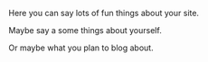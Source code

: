 

 Here you can say lots of fun things about your site.

Maybe say a some things about yourself.

Or maybe what you plan to blog about.
